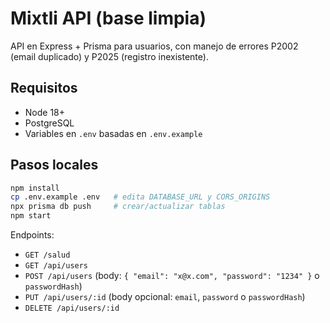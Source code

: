 # Mixtli API (base limpia)
API en Express + Prisma para usuarios, con manejo de errores P2002 (email duplicado) y P2025 (registro inexistente).

## Requisitos
- Node 18+
- PostgreSQL
- Variables en `.env` basadas en `.env.example`

## Pasos locales
```bash
npm install
cp .env.example .env   # edita DATABASE_URL y CORS_ORIGINS
npx prisma db push     # crear/actualizar tablas
npm start
```

Endpoints:
- `GET /salud`
- `GET /api/users`
- `POST /api/users` (body: `{ "email": "x@x.com", "password": "1234" }` o `passwordHash`)
- `PUT /api/users/:id` (body opcional: `email`, `password` o `passwordHash`)
- `DELETE /api/users/:id`
